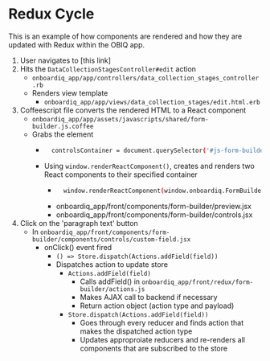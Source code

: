 # Redux Cycle

This is an example of how components are rendered and how they are updated with Redux within the OBIQ app.

1. User navigates to [this link]
2. Hits the `DataCollectionStagesController#edit` action
    * `onboardiq_app/app/controllers/data_collection_stages_controller.rb`
    * Renders view template
        * `onboardiq_app/app/views/data_collection_stages/edit.html.erb`
3. Coffeescript file converts the rendered HTML to a React component
    * `onboardiq_app/app/assets/javascripts/shared/form-builder.js.coffee`
    * Grabs the element
        * ```sh
            controlsContainer = document.querySelector('#js-form-builder-controls')
            ```
        * Using `window.renderReactComponent()`, creates and renders two React components to their specified container
            * ```sh
                window.renderReactComponent(window.onboardiq.FormBuilderPreview, props, previewContainer)
                ```
            * onboardiq_app/front/components/form-builder/preview.jsx
            * onboardiq_app/front/components/form-builder/controls.jsx
4. Click on the 'paragraph text' button
    * In `onboardiq_app/front/components/form-builder/components/controls/custom-field.jsx`
        * onClick() event fired
            * `() => Store.dispatch(Actions.addField(field))`
            * Dispatches action to update store
                * `Actions.addField(field)`
                    * Calls addField() in `onboardiq_app/front/redux/form-builder/actions.js`
                    * Makes AJAX call to backend if necessary
                    * Return action object (action type and payload)
                * `Store.dispatch(Actions.addField(field))`
                    * Goes through every reducer and finds action that makes the dispatched action type
                    * Updates approproiate reducers and re-renders all components that are subscribed to the store
